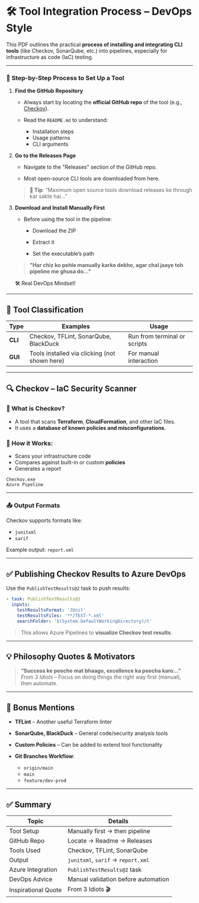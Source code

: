 # 🛠️ **Tool Integration Process – DevOps Style**

This PDF outlines the practical **process of installing and integrating CLI tools** (like Checkov, SonarQube, etc.) into pipelines, especially for infrastructure as code (IaC) testing.

---

### 📌 **Step-by-Step Process to Set Up a Tool**

1. **Find the GitHub Repository**

   * Always start by locating the **official GitHub repo** of the tool (e.g., [Checkov](https://github.com/bridgecrewio/checkov)).
   * Read the `README.md` to understand:

     * Installation steps
     * Usage patterns
     * CLI arguments

2. **Go to the Releases Page**

   * Navigate to the "Releases" section of the GitHub repo.

   * Most open-source CLI tools are downloaded from here.

   > **🧠 Tip**: “Maximum open source tools download releases ke through kar sakte hai...”

3. **Download and Install Manually First**

   * Before using the tool in the pipeline:

     * Download the ZIP

     * Extract it

     * Set the executable’s path

   > **"Har chiz ko pehle manually karke dekho, agar chal jaaye toh pipeline me ghusa do..."**

   🛠️ Real DevOps Mindset!

---

## 🧪 **Tool Classification**

| Type    | Examples                                      | Usage                        |
| ------- | --------------------------------------------- | ---------------------------- |
| **CLI** | Checkov, TFLint, SonarQube, BlackDuck         | Run from terminal or scripts |
| **GUI** | Tools installed via clicking (not shown here) | For manual interaction       |

---

## 🔍 **Checkov – IaC Security Scanner**

### 🔐 What is Checkov?

* A tool that scans **Terraform**, **CloudFormation**, and other IaC files.
* It uses a **database of known policies and misconfigurations**.

### 🧠 How it Works:

* Scans your infrastructure code
* Compares against built-in or custom **policies**
* Generates a report

```plaintext
Checkov.exe
Azure Pipeline
```

---

### 📤 **Output Formats**

Checkov supports formats like:

* `junitxml`
* `sarif`

Example output: `report.xml`

---

## ✅ **Publishing Checkov Results to Azure DevOps**

Use the `PublishTestResults@2` task to push results:

```yaml
- task: PublishTestResults@2
  inputs:
    testResultsFormat: 'JUnit'
    testResultsFiles: '**/TEST-*.xml'
    searchFolder: '$(System.DefaultWorkingDirectory)/t'
```

> This allows Azure Pipelines to **visualize Checkov test results**.

---

## 💡 Philosophy Quotes & Motivators

> **“Success ke peeche mat bhaago, excellence ka peecha karo...”**
> *From 3 Idiots* – Focus on doing things the right way first (manual), then automate.

---

## 🧠 Bonus Mentions

* **TFLint** – Another useful Terraform linter
* **SonarQube, BlackDuck** – General code/security analysis tools
* **Custom Policies** – Can be added to extend tool functionality
* **Git Branches Workflow**:

  * `origin/main`
  * `main`
  * `feature/dev-prod`

---

## ✅ Summary

| Topic               | Details                             |
| ------------------- | ----------------------------------- |
| Tool Setup          | Manually first → then pipeline      |
| GitHub Repo         | Locate → Readme → Releases          |
| Tools Used          | Checkov, TFLint, SonarQube          |
| Output              | `junitxml`, `sarif` → `report.xml`  |
| Azure Integration   | `PublishTestResults@2` task         |
| DevOps Advice       | Manual validation before automation |
| Inspirational Quote | From 3 Idiots 🎬                    |
